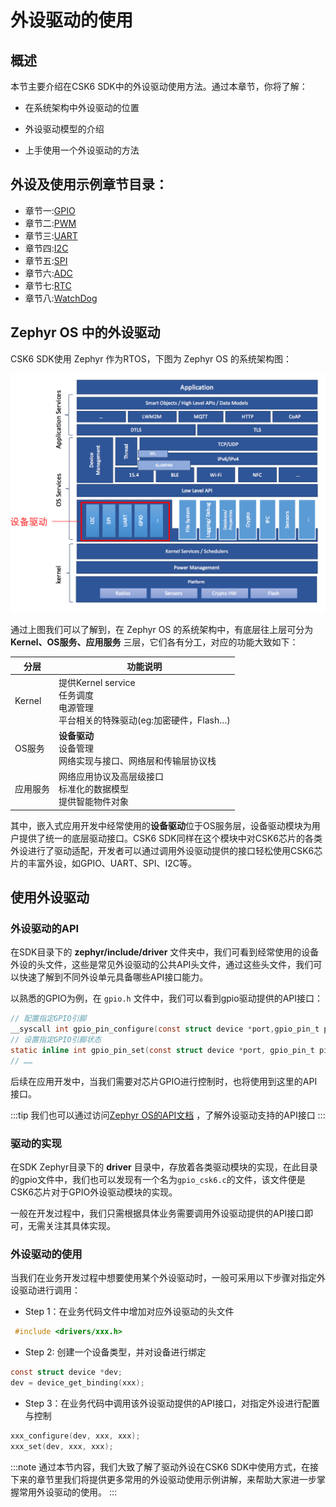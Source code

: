 # 外设驱动的使用

## 概述

本节主要介绍在CSK6 SDK中的外设驱动使用方法。通过本章节，你将了解：

- 在系统架构中外设驱动的位置

- 外设驱动模型的介绍

- 上手使用一个外设驱动的方法

## 外设及使用示例章节目录：
* 章节一:[GPIO](./samples/gpio)
* 章节二:[PWM](./samples/pwm)
* 章节三:[UART](./samples/uart)
* 章节四:[I2C](./samples/i2c)
* 章节五:[SPI](./samples/spi)
* 章节六:[ADC](./samples/adc)
* 章节七:[RTC](./samples/rtc)
* 章节八:[WatchDog](./samples/watchdog)

## Zephyr OS 中的外设驱动

CSK6 SDK使用 Zephyr 作为RTOS，下图为 Zephyr OS 的系统架构图：

![image](./images/arch_driver.png)

通过上图我们可以了解到，在 Zephyr OS 的系统架构中，有底层往上层可分为 **Kernel、OS服务、应用服务** 三层，它们各有分工，对应的功能大致如下：

| 分层 | 功能说明 |
| ---- | ---- |
| Kernel | 提供Kernel service <br/> 任务调度 <br/> 电源管理 <br/> 平台相关的特殊驱动(eg:加密硬件，Flash…) |
| OS服务 | **设备驱动** <br/> 设备管理 <br/> 网络实现与接口、网络层和传输层协议栈 |
| 应用服务 | 网络应用协议及高层级接口 <br/> 标准化的数据模型 <br/> 提供智能物件对象 |

其中，嵌入式应用开发中经常使用的**设备驱动**位于OS服务层，设备驱动模块为用户提供了统一的底层驱动接口。CSK6 SDK同样在这个模块中对CSK6芯片的各类外设进行了驱动适配，开发者可以通过调用外设驱动提供的接口轻松使用CSK6芯片的丰富外设，如GPIO、UART、SPI、I2C等。

## 使用外设驱动

### 外设驱动的API
在SDK目录下的 **zephyr/include/driver** 文件夹中，我们可看到经常使用的设备外设的头文件，这些是常见外设驱动的公共API头文件，通过这些头文件，我们可以快速了解到不同外设单元具备哪些API接口能力。

以熟悉的GPIO为例，在 `gpio.h` 文件中，我们可以看到gpio驱动提供的API接口：
```c
// 配置指定GPIO引脚
__syscall int gpio_pin_configure(const struct device *port,gpio_pin_t pin,gpio_flags_t flags);
// 设置指定GPIO引脚状态
static inline int gpio_pin_set(const struct device *port, gpio_pin_t pin,int value);
// ……
```
后续在应用开发中，当我们需要对芯片GPIO进行控制时，也将使用到这里的API接口。

:::tip
我们也可以通过访问[Zephyr OS的API文档](https://zephyr-docs.listenai.com/reference/peripherals/gpio.html) ，了解外设驱动支持的API接口
:::

### 驱动的实现
在SDK Zephyr目录下的 **driver** 目录中，存放着各类驱动模块的实现，在此目录的gpio文件中，我们也可以发现有一个名为`gpio_csk6.c`的文件，该文件便是CSK6芯片对于GPIO外设驱动模块的实现。

一般在开发过程中，我们只需根据具体业务需要调用外设驱动提供的API接口即可，无需关注其具体实现。

### 外设驱动的使用
当我们在业务开发过程中想要使用某个外设驱动时，一般可采用以下步骤对指定外设驱动进行调用：
- Step 1：在业务代码文件中增加对应外设驱动的头文件
```c
 #include <drivers/xxx.h>
```

- Step 2: 创建一个设备类型，并对设备进行绑定
```c
const struct device *dev;
dev = device_get_binding(xxx);
```

- Step 3：在业务代码中调用该外设驱动提供的API接口，对指定外设进行配置与控制
```c
xxx_configure(dev, xxx, xxx);
xxx_set(dev, xxx, xxx);
```

:::note
通过本节内容，我们大致了解了驱动外设在CSK6 SDK中使用方式，在接下来的章节里我们将提供更多常用的外设驱动使用示例讲解，来帮助大家进一步掌握常用外设驱动的使用。
:::







